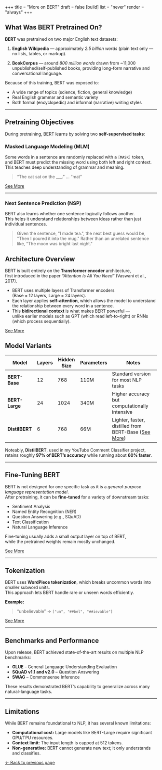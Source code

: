+++
title = "More on BERT"
draft = false
[build] 
list = "never"
render = "always"
+++

## What Was BERT Pretrained On?

**BERT** was pretrained on two major English text datasets:

1. **English Wikipedia** — approximately *2.5 billion words* (plain text only — no lists, tables, or markup).

2. **BookCorpus** — around *800 million words* drawn from ~11,000 unpublished/self-published books, providing long-form narrative and conversational language.  


Because of this training, BERT was exposed to:

- A wide range of topics (science, fiction, general knowledge)
- Real English grammar and semantic variety
- Both formal (encyclopedic) and informal (narrative) writing styles

---

## Pretraining Objectives

During pretraining, BERT learns by solving two **self-supervised tasks**:

### Masked Language Modeling (MLM)

Some words in a sentence are randomly replaced with a `[MASK]` token,  
and BERT must predict the missing word using both left and right context.  
This teaches deep understanding of grammar and meaning.
 
> “The cat sat on the ___.” ... “mat”

[See More](https://aclanthology.org/2021.emnlp-main.249.pdf)

---

### Next Sentence Prediction (NSP)

BERT also learns whether one sentence logically follows another.  
This helps it understand relationships between ideas rather than just individual sentences.


> Given the sentence, "I made tea.", the next best guess would be, "Then I poured it into the mug." Rather than an unrelated sentence like, "The moon was bright last night."

## Architecture Overview

BERT is built entirely on the **Transformer encoder** architecture,  
first introduced in the paper *“Attention Is All You Need”* (Vaswani et al., 2017).

- BERT uses multiple layers of Transformer encoders  
  (Base = 12 layers, Large = 24 layers).  
- Each layer applies **self-attention**, which allows the model to understand the relationship between every word in a sentence.  
- This **bidirectional context** is what makes BERT powerful —  
  unlike earlier models such as GPT (which read left-to-right) or RNNs (which process sequentially).  

[See More](https://ai.googleblog.com/2018/11/open-sourcing-bert-state-of-art-pre.html)

## Model Variants

| Model | Layers | Hidden Size | Parameters | Notes |
|--------|---------|-------------|-------------|--------|
| **BERT-Base** | 12 | 768 | 110M | Standard version for most NLP tasks |
| **BERT-Large** | 24 | 1024 | 340M | Higher accuracy but computationally intensive |
| **DistilBERT** | 6 | 768 | 66M | Lighter, faster, distilled from BERT-Base ([See More](https://arxiv.org/abs/1910.01108)) |

Noteably, **DistilBERT**, used in my YouTube Comment Classifier project, retains roughly **97% of BERT’s accuracy** while running about **60% faster**.

---

## Fine-Tuning BERT

BERT is not designed for one specific task as it is a *general-purpose language representation model*.  
After pretraining, it can be **fine-tuned** for a variety of downstream tasks:

- Sentiment Analysis  
- Named Entity Recognition (NER)  
- Question Answering (e.g., SQuAD)  
- Text Classification  
- Natural Language Inference  

Fine-tuning usually adds a small output layer on top of BERT,  
while the pretrained weights remain mostly unchanged.

[See More](https://arxiv.org/abs/1810.04805)

---

## Tokenization

BERT uses **WordPiece tokenization**, which breaks uncommon words into smaller subword units.  
This approach lets BERT handle rare or unseen words efficiently.

**Example:**  
> “unbelievable” → `["un", "##bel", "##ievable"]`

[See More](https://www.tensorflow.org/text/guide/subwords_tokenizer)

---

## Benchmarks and Performance

Upon release, BERT achieved state-of-the-art results on multiple NLP benchmarks:

- **GLUE** – General Language Understanding Evaluation  
- **SQuAD v1.1 and v2.0** – Question Answering  
- **SWAG** – Commonsense Inference  

These results demonstrated BERT’s capability to generalize across many natural-language tasks.

---

## Limitations

While BERT remains foundational to NLP, it has several known limitations:

- **Computational cost:** Large models like BERT-Large require significant GPU/TPU resources.  
- **Context limit:** The input length is capped at 512 tokens.  
- **Non-generative:** BERT cannot generate new text; it only understands and classifies.  

[← Back to previous page](/projects/yt-classifier/)
